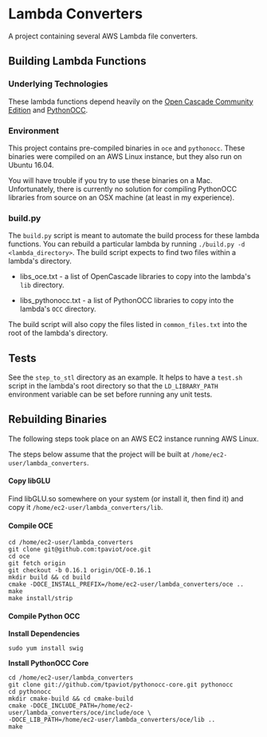 # Lambda Converters

A project containing several AWS Lambda file converters.

## Building Lambda Functions

### Underlying Technologies

These lambda functions depend heavily on the
[Open Cascade Community Edition](https://github.com/tpaviot/oce) and
[PythonOCC](http://www.pythonocc.org).

### Environment

This project contains pre-compiled binaries in `oce` and `pythonocc`.  These
binaries were compiled on an AWS Linux instance, but they also run on
Ubuntu 16.04.

You will have trouble if you try to use these binaries on a Mac.
Unfortunately, there is currently no solution for compiling PythonOCC libraries
from source on an OSX machine (at least in my experience).

### build.py

The `build.py` script is meant to automate the build process for these
lambda functions.  You can rebuild a particular lambda by running
`./build.py -d <lambda_directory>`.  The build script expects to find two files
within a lambda's directory.

  - libs_oce.txt - a list of OpenCascade libraries to copy into the lambda's
                   `lib` directory.

  - libs_pythonocc.txt - a list of PythonOCC libraries to copy into the lambda's
                         `OCC` directory.

The build script will also copy the files listed in `common_files.txt` into
the root of the lambda's directory.

## Tests

See the `step_to_stl` directory as an example.  It helps
to have a `test.sh` script in the lambda's root directory
so that the `LD_LIBRARY_PATH` environment variable can be
set before running any unit tests.

## Rebuilding Binaries

The following steps took place on an AWS EC2 instance
running AWS Linux.

The steps below assume that the project will be built at
`/home/ec2-user/lambda_converters`.

#### Copy libGLU

Find libGLU.so somewhere on your system (or install it, then find it) and
copy it `/home/ec2-user/lambda_converters/lib`.

#### Compile OCE
```
cd /home/ec2-user/lambda_converters
git clone git@github.com:tpaviot/oce.git
cd oce
git fetch origin
git checkout -b 0.16.1 origin/OCE-0.16.1
mkdir build && cd build
cmake -DOCE_INSTALL_PREFIX=/home/ec2-user/lambda_converters/oce ..
make
make install/strip
```

#### Compile Python OCC

**Install Dependencies**
```
sudo yum install swig
```

**Install PythonOCC Core**
```
cd /home/ec2-user/lambda_converters
git clone git://github.com/tpaviot/pythonocc-core.git pythonocc
cd pythonocc
mkdir cmake-build && cd cmake-build
cmake -DOCE_INCLUDE_PATH=/home/ec2-user/lambda_converters/oce/include/oce \
-DOCE_LIB_PATH=/home/ec2-user/lambda_converters/oce/lib ..
make
```
